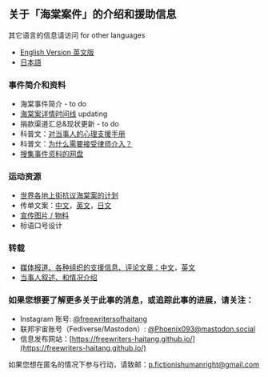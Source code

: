 ## 关于「海棠案件」的介绍和援助信息

其它语言的信息请访问 for other languages

- [English Version 英文版](https://freewriters-haitang.github.io/english/)
- [日本語](https://freewriters-haitang.github.io/japanese/)

### 事件简介和资料

- 海棠事件简介 - to do
- [海棠案详情时间线](https://freewriters-haitang.github.io/posts/000050-arrest-timeline/) updating
- 捐款渠道汇总&现状更新 - to do
- 科普文：[对当事人的心理支援手册](https://freewriters-haitang.github.io/posts/000016-psychological-support/)
- 科普文：[为什么需要接受律师介入？](https://freewriters-haitang.github.io/posts/000017-why-lawyer/)
- [搜集事件资料的网盘](https://drive.google.com/drive/folders/1r461Dzhe25YBABCH9S_vH7yg4Fno_WG3)

### 运动资源

- [世界各地上街抗议海棠案的计划](/posts/000014-activities/)
- 传单文案：[中文](https://freewriters-haitang.github.io/posts/000010-flyer/)，[英文](https://freewriters-haitang.github.io/english/posts/000010-flyer/)，[日文](https://freewriters-haitang.github.io/japanese/posts/000010-flyer/)
- [宣传图片 / 物料](/posts/000013-pictures/)
- 标语口号设计

### 转载

- [媒体报道、各种组织的支援信息、评论文章：中文](https://freewriters-haitang.github.io/posts/000015-reports/)，[英文](https://freewriters-haitang.github.io/english/posts/000015-reports/)
- [当事人叙述、和情况介绍](https://freewriters-haitang.github.io/posts/000018-narratives/)

### 如果您想要了解更多关于此事的消息，或追踪此事的进展，请关注：

- Instagram 账号: [@freewritersofhaitang](https://www.instagram.com/freewritersofhaitang/)
- 联邦宇宙账号（Fediverse/Mastodon）: [@Phoenix093@mastodon.social](https://mastodon.social/@Phoenix093)
- 信息发布网站：[https://freewriters-haitang.github.io/](https://freewriters-haitang.github.io/)

如果您想在匿名的情况下参与行动，请致邮：[p.fictionishumanright@gmail.com](mailto:p.fictionishumanright@gmail.com) 

